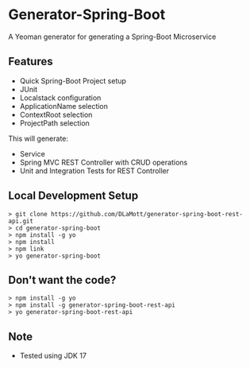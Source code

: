 # Generator-Spring-Boot
A Yeoman generator for generating a Spring-Boot Microservice

## Features

* Quick Spring-Boot Project setup
* JUnit
* Localstack configuration
* ApplicationName selection
* ContextRoot selection
* ProjectPath selection


This will generate:

* Service
* Spring MVC REST Controller with CRUD operations
* Unit and Integration Tests for REST Controller

## Local Development Setup

```
> git clone https://github.com/DLaMott/generator-spring-boot-rest-api.git
> cd generator-spring-boot
> npm install -g yo
> npm install 
> npm link
> yo generator-spring-boot
```

## Don't want the code?

```
> npm install -g yo
> npm install -g generator-spring-boot-rest-api
> yo generator-spring-boot-rest-api
```

## Note
* Tested using JDK 17